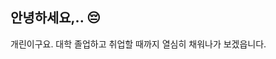 ## 안녕하세요,.. 😔

개린이구요. 대학 졸업하고 취업할 때까지 열심히 채워나가 보겠읍니다.

<!--
**Khyeokju/Khyeokju** is a ✨ _special_ ✨ repository because its `README.md` (this file) appears on your GitHub profile.

Here are some ideas to get you started:

- 🔭 I’m currently working on ...
- 🌱 I’m currently learning ...
- 👯 I’m looking to collaborate on ...
- 🤔 I’m looking for help with ...
- 💬 Ask me about ...
- 📫 How to reach me: ...
- 😄 Pronouns: ...
- ⚡ Fun fact: ...
-->
